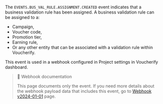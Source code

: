 The `EVENTS.BUS_VAL_RULE.ASSIGNMENT.CREATED` event indicates that a business validation rule has been assigned. A business validation rule can be assigned to a:
- Campaign,
- Voucher code,
- Promotion tier,
- Earning rule,
- Or any other entity that can be associated with a validation rule within Voucherify.

This event is used in a webhook configured in Project settings in Voucherify dashboard.

> 📘 Webhook documentation
>
> This page documents only the event. If you need more details about the webhook payload data that includes this event, go to [Webhook v2024-01-01](ref:introduction-to-webhooks "Introduction to webhooks v2024-01-01") page.